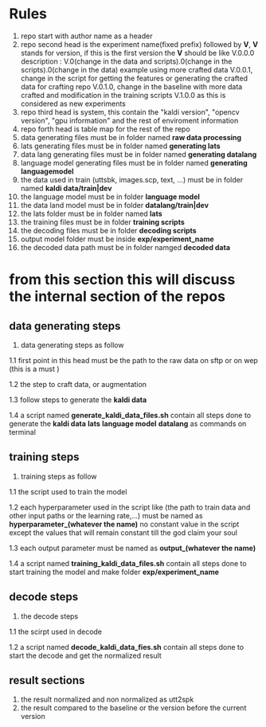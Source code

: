 # Rules
1. repo start with author name  as a header
2. repo second head is the experiment name(fixed prefix) followed by **V**, **V** stands for version, if this is the first version the **V** should be like V.0.0.0 
description : V.0(change in the data and scripts).0(change in the scripts).0(change in the data)
example using more crafted data V.0.0.1, change in the script for getting the features or generating the crafted data for crafting repo V.0.1.0, change in the baseline with more data crafted and modification in the training scripts V.1.0.0 as this is considered as new experiments
3. repo third head is system, this contain the "kaldi version", "opencv version", "gpu information" and the rest of enviroment information
4. repo forth head is table map for the rest of the repo 
5. data generating files must be in folder named **raw data processing**
6. lats generating files must be in folder named **generating lats**
7. data lang generating files must be in folder named **generating datalang**
8. language model generating files must be in folder named **generating languagemodel**
9. the data used in train (uttsbk, images.scp, text, ...) must be in folder named **kaldi data/train|dev**
10. the language model must be in folder **language model**
11. the data land model must be in folder **datalang/train|dev**
12. the lats folder must be in folder named **lats**
13. the training files must be in folder **training scripts**
14. the decoding files must be in folder **decoding scripts**
15. output model folder must be inside **exp/experiment_name**
16. the decoded data path must be in folder namged **decoded data**
# from this section this will discuss the internal section of the repos
## data generating steps
1. data generating steps as follow
 
1.1 first point in this head must be the path to the raw data on sftp or on wep (this is a must )

1.2 the step to craft data, or augmentation 

1.3 follow steps to generate the **kaldi data** 

1.4 a script named **generate_kaldi_data_files.sh** contain all steps done to generate the **kaldi data** **lats** **language model** **datalang** as commands on terminal 

## training steps
1. training steps as follow

1.1 the script used to train the model 

1.2 each hyperparameter used in the script like (the path to train data and other input paths or the learning rate,...) must be named as **hyperparameter_(whatever the name)** no constant value in the script except the values that will remain constant till the god claim your soul 

1.3 each output parameter must be named as **output_(whatever the name)**

1.4 a script named **training_kaldi_data_files.sh** contain all steps done to start training the model and make folder **exp/experiment_name**

## decode steps 
1. the decode steps 

1.1 the scirpt used in decode 

1.2 a script named **decode_kaldi_data_fies.sh** contain all steps done to start the decode and get the normalized result

## result sections
1. the result normalized and non normalized  as utt2spk
2. the result compared to the baseline or the version before the current version  



